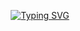 <p align="center">
 <a href="https://git.io/typing-svg"><img src="https://readme-typing-svg.herokuapp.com?font=Fira+Code&size=6&pause=1000&color=00F737&center=true&vCenter=true&random=false&width=435&lines=01001000+01100101+01101100+01101100+01101111+00100000+01010111+01101111+01110010+01101100+01100100+00100001" alt="Typing SVG" /></a>
</p>
